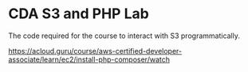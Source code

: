 # CDA S3 and PHP Lab
The code required for the course to interact with S3 programmatically. 

https://acloud.guru/course/aws-certified-developer-associate/learn/ec2/install-php-composer/watch

